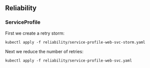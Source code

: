 ## Reliability

### ServiceProfile

First we create a retry storm:

```
kubectl apply -f reliability/service-profile-web-svc-storm.yaml
```

Next we reduce the number of retries:

```
kubectl apply -f reliability/service-profile-web-svc.yaml
```